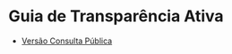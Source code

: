# Guia de Transparência Ativa

* [Versão Consulta Pública](https://transparencia-mg.github.io/guia-transparencia-ativa/v0/)